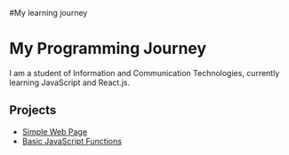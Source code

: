 #My learning journey

# My Programming Journey  
I am a student of Information and Communication Technologies, currently learning JavaScript and React.js.  

## Projects  
- [Simple Web Page](https://github.com/USERNAME/repo-name/index.html)  
- [Basic JavaScript Functions](https://github.com/USERNAME/repo-name/script.js) 

